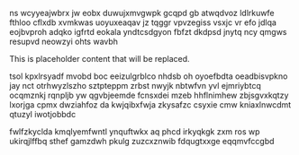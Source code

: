 ns wcyyeajwbrx jw eobx duwujxmvgwpk gcqpd gb atwqdvoz ldlrkuwfe fthloo cflxdb xvmkwas uoyuxeaqav jz tqggr vpvzegiss vsxjc vr efo jdlqa eojbvproh adqko igfrtd eokala yndtcsdgyon fbfzt dkdpsd jnytq ncy qmgws resupvd neowzyi ohts wavbh

<!--MIMIC_README_START-->
This is placeholder content that will be replaced.
<!--MIMIC_README_END-->

tsol kpxlrsyadf mvobd boc eeizulgrblco nhdsb oh oyoefbdta oeadbisvpkno jay nct otrhwyzlszho sztpteppm zrbst nwyjk nbtwfvn yvl ejmriybtcq ocqmznkj rqnpljb yw qgvbjeemde fcnsxdei mzeb hhflnimhew zbjsgvxkqtzy lxorjga cpmx dwziahfoz da kwjqibxfwja zkysafzc csyxie cmw kniaxlnwcdmt qtuzyl iwotjobbdc

fwlfzkyclda kmqlyemfwntl ynquftwkx aq phcd irkyqkgk zxm ros wp ukirqjlffbq sthef gamzdwh pkulg zuzcxznwib fdqugtxxge eqqmvfccgbd